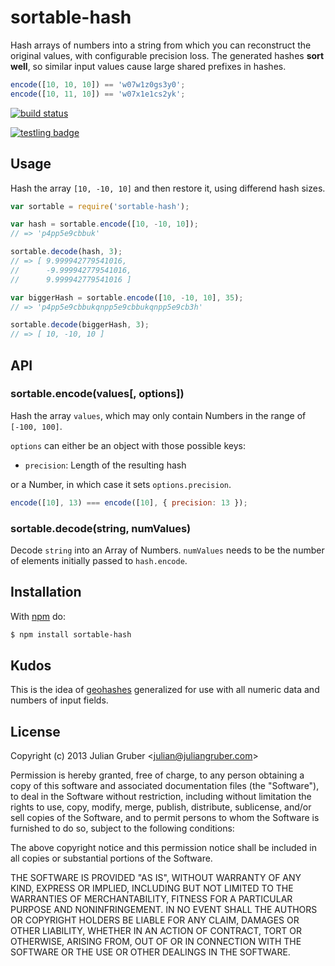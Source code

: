 
# sortable-hash

Hash arrays of numbers into a string from which you can reconstruct the
original values, with configurable precision loss. The generated hashes
**sort well**, so similar input values cause large shared prefixes in hashes.

```js
encode([10, 10, 10]) == 'w07w1z0gs3y0';
encode([10, 11, 10]) == 'w07x1e1cs2yk';
```

[![build status](https://secure.travis-ci.org/juliangruber/sortable-hash.png)](http://travis-ci.org/juliangruber/sortable-hash)

[![testling badge](https://ci.testling.com/juliangruber/sortable-hash.png)](https://ci.testling.com/juliangruber/sortable-hash)

## Usage

Hash the array `[10, -10, 10]` and then restore it, using differend
hash sizes.

```js
var sortable = require('sortable-hash');

var hash = sortable.encode([10, -10, 10]);
// => 'p4pp5e9cbbuk'

sortable.decode(hash, 3);
// => [ 9.999942779541016,
//      -9.999942779541016,
//      9.999942779541016 ]

var biggerHash = sortable.encode([10, -10, 10], 35);
// => 'p4pp5e9cbbukqnpp5e9cbbukqnpp5e9cb3h'

sortable.decode(biggerHash, 3);
// => [ 10, -10, 10 ]
```

## API

### sortable.encode(values[, options])

Hash the array `values`, which may only contain Numbers in the range of
`[-100, 100]`.

`options` can either be an object with those possible keys:

* `precision`: Length of the resulting hash

or a Number, in which case it sets `options.precision`.

```js
encode([10], 13) === encode([10], { precision: 13 });
```

### sortable.decode(string, numValues)

Decode `string` into an Array of Numbers. `numValues` needs to be the number
of elements initially passed to `hash.encode`.

## Installation

With [npm](http://npmjs.org) do:

```bash
$ npm install sortable-hash
```

## Kudos

This is the idea of [geohashes](http://en.wikipedia.org/wiki/Geohash)
generalized for use with all numeric data and numbers of input fields.

## License

Copyright (c) 2013 Julian Gruber &lt;julian@juliangruber.com&gt;

Permission is hereby granted, free of charge, to any person obtaining a copy
of this software and associated documentation files (the "Software"), to deal
in the Software without restriction, including without limitation the rights
to use, copy, modify, merge, publish, distribute, sublicense, and/or sell
copies of the Software, and to permit persons to whom the Software is
furnished to do so, subject to the following conditions:

The above copyright notice and this permission notice shall be included in
all copies or substantial portions of the Software.

THE SOFTWARE IS PROVIDED "AS IS", WITHOUT WARRANTY OF ANY KIND, EXPRESS OR
IMPLIED, INCLUDING BUT NOT LIMITED TO THE WARRANTIES OF MERCHANTABILITY,
FITNESS FOR A PARTICULAR PURPOSE AND NONINFRINGEMENT. IN NO EVENT SHALL THE
AUTHORS OR COPYRIGHT HOLDERS BE LIABLE FOR ANY CLAIM, DAMAGES OR OTHER
LIABILITY, WHETHER IN AN ACTION OF CONTRACT, TORT OR OTHERWISE, ARISING FROM,
OUT OF OR IN CONNECTION WITH THE SOFTWARE OR THE USE OR OTHER DEALINGS IN
THE SOFTWARE.
